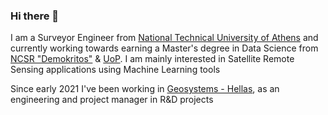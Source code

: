 
### Hi there 👋
I am a Surveyor Engineer from [National Technical University of Athens](https://www.ntua.gr/en/) and currently working towards earning a Master's degree in Data Science from [NCSR "Demokritos"](http://www.demokritos.gr/) & [UoP](https://www.uop.gr/en/). I am mainly interested in Satellite Remote Sensing applications using Machine Learning tools


Since early 2021 I've been working in [Geosystems - Hellas](https://www.geosystems-hellas.gr/), as an engineering and project manager in R&D projects


<!--
**KonstantinosF/KonstantinosF** is a ✨ _special_ ✨ repository because its `README.md` (this file) appears on your GitHub profile.
